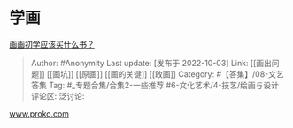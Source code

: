 # 学画
[画画初学应该买什么书？](https://www.zhihu.com/question/359495144/answer/2699655781)

> Author: #Anonymity
> Last update: [发布于 2022-10-03]
> Link: [[画出问题]] [[画坑]] [[原画]] [[画的关键]] [[敢画]]
> Category: #【答集】/08-文艺答集
> Tag: #_专题合集/合集2-一些推荐 #6-文化艺术/4-技艺/绘画与设计
> 评论区:
> 泛讨论:

www.proko.com
